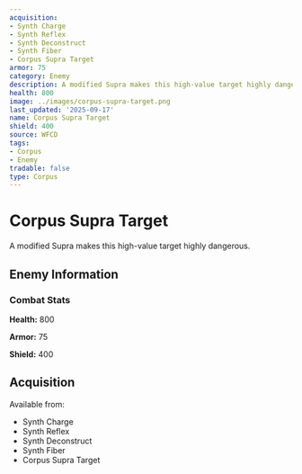 ```yaml
---
acquisition:
- Synth Charge
- Synth Reflex
- Synth Deconstruct
- Synth Fiber
- Corpus Supra Target
armor: 75
category: Enemy
description: A modified Supra makes this high-value target highly dangerous.
health: 800
image: ../images/corpus-supra-target.png
last_updated: '2025-09-17'
name: Corpus Supra Target
shield: 400
source: WFCD
tags:
- Corpus
- Enemy
tradable: false
type: Corpus
---
```


# Corpus Supra Target

A modified Supra makes this high-value target highly dangerous.

## Enemy Information

### Combat Stats

**Health:** 800

**Armor:** 75

**Shield:** 400

## Acquisition

Available from:
- Synth Charge
- Synth Reflex
- Synth Deconstruct
- Synth Fiber
- Corpus Supra Target

